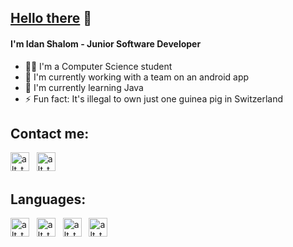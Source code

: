 ## [Hello there](https://www.youtube.com/watch?v=rEq1Z0bjdwc) 👋
####  I'm Idan Shalom - Junior Software Developer
- 👨‍🎓 I'm a Computer Science student 
- 🤖 I'm currently working with a team on an android app
- 🌱 I'm currently learning Java
- ⚡️ Fun fact: It's illegal to own just one guinea pig in Switzerland

## Contact me:
[<img alt="alt_text" width="30px" src="https://user-images.githubusercontent.com/104992892/223940207-75cc968e-3f13-4828-b371-896c848bd6d4.png" />](https://www.linkedin.com/in/idanxshalom/)
&nbsp;
[<img alt="alt_text" width="30px" src="https://user-images.githubusercontent.com/104992892/223945350-dea569fa-1854-4801-b741-b6ee5223bcab.png" />](mailto:idan.sh2@icloud.com)

## Languages:
[<img alt="alt_text" width="30px" src="https://user-images.githubusercontent.com/104992892/223946590-1c6c2560-5b4f-4772-9132-c5d99d8b0aac.png" />](https://github.com/Idan-sh) &nbsp; [<img alt="alt_text" width="30px" src="https://user-images.githubusercontent.com/104992892/223946597-86af4d05-2995-4bb5-9b4f-db6aeec778bf.png" />](https://github.com/Idan-sh) &nbsp; 
[<img alt="alt_text" width="30px" src="https://user-images.githubusercontent.com/104992892/223947148-97f3ddf2-b6c7-431f-9e6a-8501ee299d5e.png" />](https://github.com/Idan-sh) &nbsp; 
[<img alt="alt_text" width="30px" height="30px" src="https://user-images.githubusercontent.com/104992892/223949900-2cc91ad7-a6eb-4712-a146-db5fe796169f.png" />](https://github.com/Idan-sh)






<!--
**Idan-sh/Idan-sh** is a ✨ _special_ ✨ repository because its `README.md` (this file) appears on your GitHub profile.

Here are some ideas to get you started:

- 🔭 I’m currently working on ...
- 🌱 I’m currently learning ...
- 👯 I’m looking to collaborate on ...
- 🤔 I’m looking for help with ...
- 💬 Ask me about ...
- 📫 How to reach me: ...
- 😄 Pronouns: ...
- ⚡ Fun fact: ...
-->
